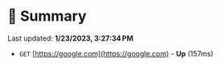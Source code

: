 # 📖 Summary
Last updated: **1/23/2023, 3:27:34 PM**

- `GET` [https://google.com](https://google.com) - **Up** (157ms)
